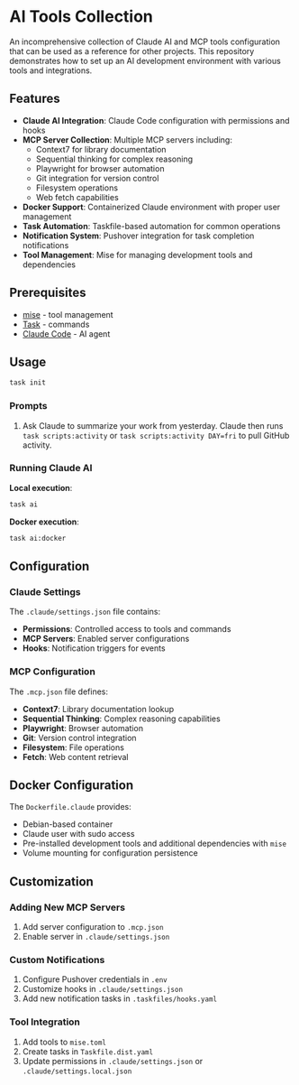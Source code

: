# AI Tools Collection

An incomprehensive collection of Claude AI and MCP tools configuration that can be used as a reference for other projects. This repository demonstrates how to set up an AI development environment with various tools and integrations.

## Features

-   **Claude AI Integration**: Claude Code configuration with permissions and hooks
-   **MCP Server Collection**: Multiple MCP servers including:
    -   Context7 for library documentation
    -   Sequential thinking for complex reasoning
    -   Playwright for browser automation
    -   Git integration for version control
    -   Filesystem operations
    -   Web fetch capabilities
-   **Docker Support**: Containerized Claude environment with proper user management
-   **Task Automation**: Taskfile-based automation for common operations
-   **Notification System**: Pushover integration for task completion notifications
-   **Tool Management**: Mise for managing development tools and dependencies

## Prerequisites

-   [mise](https://mise.jdx.dev/) - tool management
-   [Task](https://taskfile.dev/) - commands
-   [Claude Code](https://claude.ai/code) - AI agent

## Usage

```sh
task init
```

### Prompts

1. Ask Claude to summarize your work from yesterday. Claude then runs `task scripts:activity` or `task scripts:activity DAY=fri` to pull GitHub activity.

### Running Claude AI

**Local execution**:

```sh
task ai
```

**Docker execution**:

```sh
task ai:docker
```

## Configuration

### Claude Settings

The `.claude/settings.json` file contains:

-   **Permissions**: Controlled access to tools and commands
-   **MCP Servers**: Enabled server configurations
-   **Hooks**: Notification triggers for events

### MCP Configuration

The `.mcp.json` file defines:

-   **Context7**: Library documentation lookup
-   **Sequential Thinking**: Complex reasoning capabilities
-   **Playwright**: Browser automation
-   **Git**: Version control integration
-   **Filesystem**: File operations
-   **Fetch**: Web content retrieval

## Docker Configuration

The `Dockerfile.claude` provides:

-   Debian-based container
-   Claude user with sudo access
-   Pre-installed development tools and additional dependencies with `mise`
-   Volume mounting for configuration persistence

## Customization

### Adding New MCP Servers

1. Add server configuration to `.mcp.json`
1. Enable server in `.claude/settings.json`

### Custom Notifications

1. Configure Pushover credentials in `.env`
1. Customize hooks in `.claude/settings.json`
1. Add new notification tasks in `.taskfiles/hooks.yaml`

### Tool Integration

1. Add tools to `mise.toml`
1. Create tasks in `Taskfile.dist.yaml`
1. Update permissions in `.claude/settings.json` or `.claude/settings.local.json`
